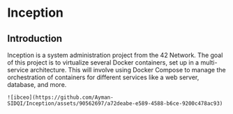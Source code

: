 # Inception

## Introduction

Inception is a system administration project from the 42 Network. The goal of this project is to virtualize several Docker containers, set up in a multi-service architecture. 
This will involve using Docker Compose to manage the orchestration of containers for different services like a web server, database, and more.
~~~~~~~~~~~~~~~~~~~~~~~~~~~~~~~~~~~~~~~~~~~~~~~~~~~~~~~~~~~~~~~~~~~~~~~~~~~~~~~~~~~~~~~~~~~~~~~~~~~~~~~~~~~~~~~~~~~~~~~~~~~~~~~~~~~~~~~
![ibceo](https://github.com/Ayman-SIDQI/Inception/assets/90562697/a72deabe-e589-4588-b6ce-9200c478ac93)
